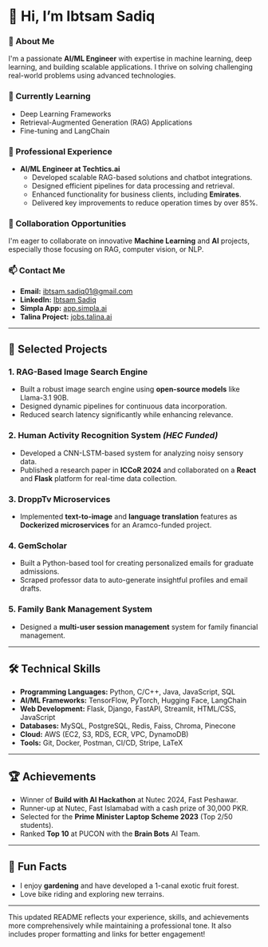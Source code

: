 
# 👋 Hi, I’m Ibtsam Sadiq  

### 👀 About Me  
I'm a passionate **AI/ML Engineer** with expertise in machine learning, deep learning, and building scalable applications. I thrive on solving challenging real-world problems using advanced technologies.  

### 🌱 Currently Learning  
- Deep Learning Frameworks  
- Retrieval-Augmented Generation (RAG) Applications  
- Fine-tuning and LangChain  

### 💼 Professional Experience  
- **AI/ML Engineer at Techtics.ai**  
  - Developed scalable RAG-based solutions and chatbot integrations.  
  - Designed efficient pipelines for data processing and retrieval.  
  - Enhanced functionality for business clients, including **Emirates**.  
  - Delivered key improvements to reduce operation times by over 85%.  

### 💞️ Collaboration Opportunities  
I'm eager to collaborate on innovative **Machine Learning** and **AI** projects, especially those focusing on RAG, computer vision, or NLP.  

### 📫 Contact Me  
- **Email:** ibtsam.sadiq01@gmail.com  
- **LinkedIn:** [Ibtsam Sadiq](https://www.linkedin.com/in/ibtsam-sadiq/)  
- **Simpla App:** [app.simpla.ai](https://app.simpla.ai)  
- **Talina Project:** [jobs.talina.ai](https://jobs.talina.ai)  

---

## 📜 Selected Projects  

### 1. **RAG-Based Image Search Engine**  
- Built a robust image search engine using **open-source models** like Llama-3.1 90B.  
- Designed dynamic pipelines for continuous data incorporation.  
- Reduced search latency significantly while enhancing relevance.  

### 2. **Human Activity Recognition System** *(HEC Funded)*  
- Developed a CNN-LSTM-based system for analyzing noisy sensory data.  
- Published a research paper in **ICCoR 2024** and collaborated on a **React** and **Flask** platform for real-time data collection.  

### 3. **DroppTv Microservices**  
- Implemented **text-to-image** and **language translation** features as **Dockerized microservices** for an Aramco-funded project.  

### 4. **GemScholar**  
- Built a Python-based tool for creating personalized emails for graduate admissions.  
- Scraped professor data to auto-generate insightful profiles and email drafts.  

### 5. **Family Bank Management System**  
- Designed a **multi-user session management** system for family financial management.  

---

## 🛠️ Technical Skills  

- **Programming Languages:** Python, C/C++, Java, JavaScript, SQL  
- **AI/ML Frameworks:** TensorFlow, PyTorch, Hugging Face, LangChain  
- **Web Development:** Flask, Django, FastAPI, Streamlit, HTML/CSS, JavaScript  
- **Databases:** MySQL, PostgreSQL, Redis, Faiss, Chroma, Pinecone  
- **Cloud:** AWS (EC2, S3, RDS, ECR, VPC, DynamoDB)  
- **Tools:** Git, Docker, Postman, CI/CD, Stripe, LaTeX  

---

## 🏆 Achievements  

- Winner of **Build with AI Hackathon** at Nutec 2024, Fast Peshawar.  
- Runner-up at Nutec, Fast Islamabad with a cash prize of 30,000 PKR.  
- Selected for the **Prime Minister Laptop Scheme 2023** (Top 2/50 students).  
- Ranked **Top 10** at PUCON with the **Brain Bots** AI Team.  

---

## 🌟 Fun Facts  
- I enjoy **gardening** and have developed a 1-canal exotic fruit forest.  
- Love bike riding and exploring new terrains.  

---

This updated README reflects your experience, skills, and achievements more comprehensively while maintaining a professional tone. It also includes proper formatting and links for better engagement!
